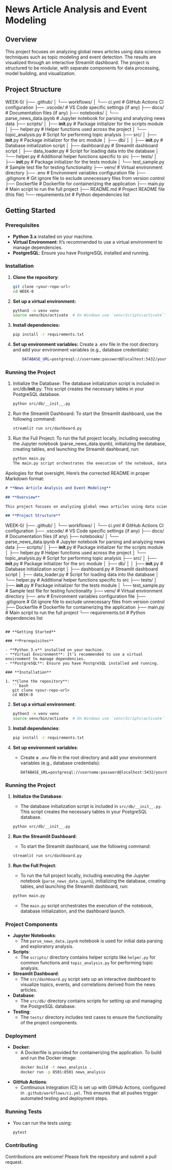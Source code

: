 # **News Article Analysis and Event Modeling**

## **Overview**

This project focuses on analyzing global news articles using data science techniques such as topic modeling and event detection. The results are visualized through an interactive Streamlit dashboard. The project is structured to be modular, with separate components for data processing, model building, and visualization.

## **Project Structure**

WEEK-0/
├── .github/
│   └── workflows/
│       └── ci.yml                 # GitHub Actions CI configuration
├── .vscode/                       # VS Code specific settings (if any)
├── docs/                          # Documentation files (if any)
├── notebooks/
│   └── parse_news_data.ipynb      # Jupyter notebook for parsing and analyzing news data
├── scripts/
│   ├── __init__.py                # Package initializer for the scripts module
│   ├── helper.py                  # Helper functions used across the project
│   └── topic_analysis.py          # Script for performing topic analysis
├── src/
│   ├── __init__.py                # Package initializer for the src module
│   ├── db/
│   │   ├── __init__.py            # Database initialization script
│   ├── dashboard.py               # Streamlit dashboard script
│   ├── data_loader.py             # Script for loading data into the database
│   └── helper.py                  # Additional helper functions specific to src
├── tests/
│   ├── __init__.py                # Package initializer for the tests module
│   └── test_sample.py             # Sample test file for testing functionality
├── venv/                          # Virtual environment directory
├── .env                           # Environment variables configuration file
├── .gitignore                     # Git ignore file to exclude unnecessary files from version control
├── Dockerfile                     # Dockerfile for containerizing the application
├── main.py                        # Main script to run the full project
├── README.md                      # Project README file (this file)
└── requirements.txt               # Python dependencies list


## **Getting Started**

### **Prerequisites**

- **Python 3.x** installed on your machine.
- **Virtual Environment**: It’s recommended to use a virtual environment to manage dependencies.
- **PostgreSQL**: Ensure you have PostgreSQL installed and running.

### **Installation**

1. **Clone the repository**:
   ```bash
   git clone <your-repo-url>
   cd WEEK-0

2. **Set up a virtual environment:**
    ```bash
    python3 -m venv venv
    source venv/bin/activate  # On Windows use `venv\Scripts\activate```

3. **Install dependencies:**
    ```bash
    pip install -r requirements.txt
    ```

4. **Set up environment variables:**
    Create a .env file in the root directory and add your environment variables (e.g., database credentials):
    ```bash
        DATABASE_URL=postgresql://username:password@localhost:5432/yourdatabase```
    
### Running the Project
1. Initialize the Database:
    The database initialization script is included in src/db/__init__.py. This script creates the necessary tables in your PostgreSQL database.
    ```bash
    python src/db/__init__.py

2. Run the Streamlit Dashboard:
    To start the Streamlit dashboard, use the following command:
    ```bash
    streamlit run src/dashboard.py

3. Run the Full Project:
    To run the full project locally, including executing the Jupyter notebook (parse_news_data.ipynb), initializing the database, creating tables, and launching the Streamlit dashboard, run: 
    ```bash
    python main.py
    The main.py script orchestrates the execution of the notebook, database initialization, and the dashboard launch.

Apologies for that oversight. Here’s the corrected README in proper Markdown format:

```markdown
# **News Article Analysis and Event Modeling**

## **Overview**

This project focuses on analyzing global news articles using data science techniques such as topic modeling and event detection. The results are visualized through an interactive Streamlit dashboard. The project is structured to be modular, with separate components for data processing, model building, and visualization.

## **Project Structure**

```
WEEK-0/
├── .github/
│   └── workflows/
│       └── ci.yml                 # GitHub Actions CI configuration
├── .vscode/                       # VS Code specific settings (if any)
├── docs/                          # Documentation files (if any)
├── notebooks/
│   └── parse_news_data.ipynb      # Jupyter notebook for parsing and analyzing news data
├── scripts/
│   ├── __init__.py                # Package initializer for the scripts module
│   ├── helper.py                  # Helper functions used across the project
│   └── topic_analysis.py          # Script for performing topic analysis
├── src/
│   ├── __init__.py                # Package initializer for the src module
│   ├── db/
│   │   ├── __init__.py            # Database initialization script
│   ├── dashboard.py               # Streamlit dashboard script
│   ├── data_loader.py             # Script for loading data into the database
│   └── helper.py                  # Additional helper functions specific to src
├── tests/
│   ├── __init__.py                # Package initializer for the tests module
│   └── test_sample.py             # Sample test file for testing functionality
├── venv/                          # Virtual environment directory
├── .env                           # Environment variables configuration file
├── .gitignore                     # Git ignore file to exclude unnecessary files from version control
├── Dockerfile                     # Dockerfile for containerizing the application
├── main.py                        # Main script to run the full project
└── requirements.txt               # Python dependencies list
```

## **Getting Started**

### **Prerequisites**

- **Python 3.x** installed on your machine.
- **Virtual Environment**: It’s recommended to use a virtual environment to manage dependencies.
- **PostgreSQL**: Ensure you have PostgreSQL installed and running.

### **Installation**

1. **Clone the repository**:
   ```bash
   git clone <your-repo-url>
   cd WEEK-0
   ```

2. **Set up a virtual environment**:
   ```bash
   python3 -m venv venv
   source venv/bin/activate  # On Windows use `venv\Scripts\activate`
   ```

3. **Install dependencies**:
   ```bash
   pip install -r requirements.txt
   ```

4. **Set up environment variables**:
   - Create a `.env` file in the root directory and add your environment variables (e.g., database credentials):
     ```
     DATABASE_URL=postgresql://username:password@localhost:5432/yourdatabase
     ```

### **Running the Project**

1. **Initialize the Database**:
   - The database initialization script is included in `src/db/__init__.py`. This script creates the necessary tables in your PostgreSQL database.

   ```bash
   python src/db/__init__.py
   ```

2. **Run the Streamlit Dashboard**:
   - To start the Streamlit dashboard, use the following command:
   ```bash
   streamlit run src/dashboard.py
   ```

3. **Run the Full Project**:
   - To run the full project locally, including executing the Jupyter notebook (`parse_news_data.ipynb`), initializing the database, creating tables, and launching the Streamlit dashboard, run:
   ```bash
   python main.py
   ```
   - The `main.py` script orchestrates the execution of the notebook, database initialization, and the dashboard launch.

### **Project Components**

- **Jupyter Notebooks**: 
  - The `parse_news_data.ipynb` notebook is used for initial data parsing and exploratory analysis.
- **Scripts**: 
  - The `scripts/` directory contains helper scripts like `helper.py` for common functions and `topic_analysis.py` for performing topic analysis.
- **Streamlit Dashboard**: 
  - The `src/dashboard.py` script sets up an interactive dashboard to visualize topics, events, and correlations derived from the news articles.
- **Database**: 
  - The `src/db/` directory contains scripts for setting up and managing the PostgreSQL database.
- **Testing**: 
  - The `tests/` directory includes test cases to ensure the functionality of the project components.

### **Deployment**

- **Docker**: 
  - A Dockerfile is provided for containerizing the application. To build and run the Docker image:
    ```bash
    docker build -t news_analysis .
    docker run -p 8501:8501 news_analysis
    ```
- **GitHub Actions**:
  - Continuous Integration (CI) is set up with GitHub Actions, configured in `.github/workflows/ci.yml`. This ensures that all pushes trigger automated testing and deployment steps.

### **Running Tests**

- You can run the tests using:
  ```bash
  pytest
  ```

### **Contributing**

Contributions are welcome! Please fork the repository and submit a pull request.

